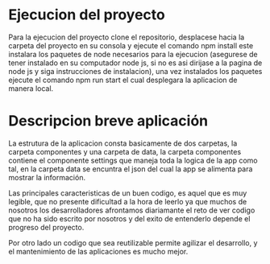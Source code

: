 # Ejecucion del proyecto
Para la ejecucion del proyecto clone el repositorio, desplacese hacia la carpeta del proyecto en su consola y ejecute el comando
npm install este instalara los paquetes de node necesarios para la ejecucion (asegurese de tener instalado en su computador node js, si no es asi dirijase a la pagina de node js y siga instrucciones de instalacion), una vez instalados los paquetes ejecute el comando  npm run start el cual desplegara la aplicacion de manera local.

# Descripcion breve aplicación
La estrutura de la aplicacion consta basicamente de dos carpetas, la carpeta componentes y una carpeta de data, la carpeta componentes contiene el componente settings que maneja toda la logica de la app como tal, en la carpeta data se encuntra el json del cual la app se alimenta para mostrar la información.

Las principales caracteristicas de un buen codigo, es aquel que es muy legible, que no presente dificultad a la hora de leerlo ya que muchos de nosotros los desarrolladores afrontamos diariamante el reto de ver codigo que no ha sido escrito por nosotros y del exito de entenderlo depende el progreso del proyecto.

Por otro lado un codigo que sea reutilizable  permite agilizar el desarrollo, y el mantenimiento de las aplicaciones es mucho mejor.

